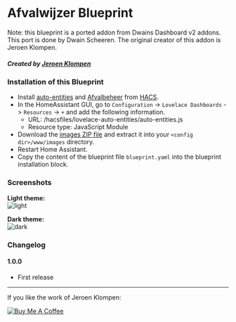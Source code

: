# Afvalwijzer Blueprint

Note: this blueprint is a ported addon from Dwains Dashboard v2 addons. This port is done by Dwain Scheeren. The original creator of this addon is Jeroen Klompen.

##### Created by [Jeroen Klompen](https://github.com/klumpke/)


### Installation of this Blueprint
- Install [auto-entities](https://github.com/thomasloven/lovelace-auto-entities) and [Afvalbeheer](https://github.com/pippyn/Home-Assistant-Sensor-Afvalbeheer) from [HACS](https://hacs.xyz).
- In the HomeAssistant GUI, go to `Configuration` -> `Lovelace Dashboards` -> `Resources` -> `+` and add the following information.
  - URL: /hacsfiles/lovelace-auto-entities/auto-entities.js
  - Resource type: JavaScript Module
- Download the [images ZIP file](https://github.com/Klumpke/dwains-dashboard-addons/blob/master/more_page/afvalwijzer/.github/afvalwijzer-images.zip) and extract it into your `<config dir>/www/images`  directory.
- Restart Home Assistant.
- Copy the content of the blueprint file `blueprint.yaml` into the blueprint installation block.


### Screenshots
**Light theme:**<br>
![light](https://github.com/Klumpke/dwains-dashboard-addons/blob/master/more_page/afvalwijzer/.github/screenshots/light.png "Light")

**Dark theme:**<br>
![dark](https://github.com/Klumpke/dwains-dashboard-addons/blob/master/more_page/afvalwijzer/.github/screenshots/dark.png "Dark")


### Changelog
#### 1.0.0
- First release

---

If you like the work of Jeroen Klompen:

<a href="https://www.buymeacoffee.com/klumpke" target="_blank"><img src="https://www.buymeacoffee.com/assets/img/custom_images/white_img.png" alt="Buy Me A Coffee"></a>
